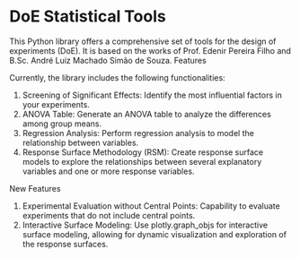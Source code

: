 # DoE Statistical Tools

This Python library offers a comprehensive set of tools for the design of experiments (DoE). It is based on the works of Prof. Edenir Pereira Filho and B.Sc. André Luiz Machado Simão de Souza.
Features

Currently, the library includes the following functionalities:

1) Screening of Significant Effects: Identify the most influential factors in your experiments.
2) ANOVA Table: Generate an ANOVA table to analyze the differences among group means.
3) Regression Analysis: Perform regression analysis to model the relationship between variables.
4) Response Surface Methodology (RSM): Create response surface models to explore the relationships between several explanatory variables and one or more response variables.

New Features

1) Experimental Evaluation without Central Points: Capability to evaluate experiments that do not include central points.
2) Interactive Surface Modeling: Use plotly.graph_objs for interactive surface modeling, allowing for dynamic visualization and exploration of the response surfaces.

